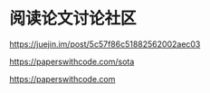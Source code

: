 # 阅读论文讨论社区






https://juejin.im/post/5c57f86c51882562002aec03


https://paperswithcode.com/sota


https://paperswithcode.com












